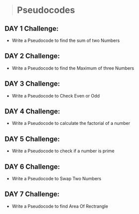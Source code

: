 > # Pseudocodes

 ## **DAY 1 Challenge:**
 - Write a Pseudocode to find the sum of two Numbers
>>>>>>>>>>>>>


  ## **DAY 2 Challenge:**
 - Write a Pseudocode to find the Maximum of three Numbers
 >>>>>>>>>>>>>

  ## **DAY 3 Challenge:**
 - Write a Pseudocode to Check Even or Odd

 >>>>>>>>>>>>>

   ## **DAY 4 Challenge:**
 - Write a Pseudocode to calculate the factorial of a number


 >>>>>>>>>>>>>

   ## **DAY 5 Challenge:**
 - Write a Pseudocode to check if a number is prime


  >>>>>>>>>>>>>

   ## **DAY 6 Challenge:**
 - Write a Pseudocode to Swap Two Numbers 

  >>>>>>>>>>>>>

   ## **DAY 7 Challenge:**
 - Write a Pseudocode to find Area Of Rectrangle 